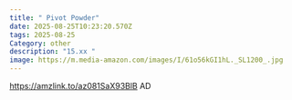 ```yaml
---
title: " Pivot Powder"
date: 2025-08-25T10:23:20.570Z
tags: 2025-08-25
Category: other
description: "15.xx "
image: https://m.media-amazon.com/images/I/61o56kGI1hL._SL1200_.jpg
---
```

https://amzlink.to/az081SaX93BlB
AD